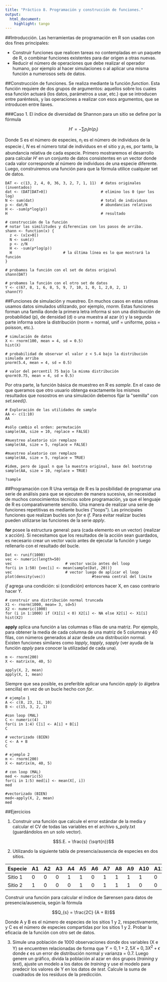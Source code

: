 ```yaml
---
title: "Práctico 8. Programación y construcción de funciones."
output: 
  html_document:
    highlight: tango
---
```

##Introducción.
Las herramientas de programación en R son usadas con dos fines principales:   
* Construir funciones que realicen tareas no contempladas en un paquete de R, o combinar funciones existentes para dar origen a otras nuevas.   
* Reducir el número de operaciones que debe realizar el operador humano, por ejemplo al hacer simulaciones o al aplicar una misma función a numerosos sets de datos.   

##Construcción de funciones.
Se realiza mediante la función *function*. Esta función requiere de dos grupos de argumentos: aquellos sobre los cuales esa función actuará (los datos, parámetros a usar, etc.) que se introducen entre paréntesis, y las operaciones a realizar con esos argumentos, que se introducen entre llaves.   

###Caso 1.
El índice de diversidad de Shannon para un sitio se define por la fórmula   

$$H' = - \sum p_{i} ln(p_{i})$$

Donde S es el número de especies, $n_{i}$ es el número de individuos de la especie $i$, $N$ es el número total de individuos en el sitio y $p_{i}$ es, por tanto, la abundancia relativa de cada especie.
Primero mostraremos el desarrollo para calcular $H'$ en un conjunto de datos consistentes en un vector donde cada valor corresponde al número de individuos de una especie diferente. Luego, construiremos una función para que la fórmula utilice cualquier set de datos.  

```{r, eval=FALSE}
DAT <- c(13, 2, 4, 0, 36, 3, 2, 7, 1, 11)  # datos originales (inventados)
dat <- (DAT[DAT>0])                        # elimino los 0 (por los log)
N <- sum(dat)                              # total de individuos
p <- dat/N                                 # abundancias relativas
H <- -sum(p*log(p))
H                                          # resultado

# construcción de la función 
# notar las similitudes y diferencias con los pasos de arriba.
shann <- function(x) {
  z <- (x[x>0])
  N <- sum(z)
  p <- z/N
  H <- -sum(p*log(p))
  H                       # la última línea es lo que mostrará la función
}	

# probamos la función con el set de datos original
shann(DAT)

# probamos la función con el otro set de datos
Y <- c(67, 8, 1, 6, 8, 5, 9, 7, 10, 1, 0, 1, 2,0, 2, 1)
shann(Y)
```

##Funciones de simulación y muestreo.
En muchos casos en estas rutinas usamos datos simulados utilizando, por ejemplo, *rnorm*. Estas funciones forman una familia donde la primera letra informa si son una distribución de probabilidad (p), de densidad (d) o una muestra al azar (r) y la segunda parte informa sobre la distribución (norm = normal, unif = uniforme, poiss = poisson, etc.).   

```{r, eval=FALSE}
# simulación de datos
X <- rnorm(100, mean = 4, sd = 0.5)
hist(X)

# probabilidad de observar el valor z < 5.4 bajo la distribución simulada arriba
pnorm(5.4, mean = 4, sd = 0.5)

# valor del percentil 75 bajo la misma distribución
qnorm(0.75, mean = 4, sd = 0.5)
```

Por otra parte, la función básica de muestreo en R es *sample*. En el caso de que queramos que otro usuario obtenga exactamente los mismos resultados que nosostros en una simulación debemos fijar la "semilla" con *set.seed()*.   

```{r, eval=FALSE}
# Exploración de las utilidades de sample
AA <- c(1:10)
AA

#sólo cambio el orden: permutación
sample(AA, size = 10, replace = FALSE) 
  
#muestreo aleatorio sin remplazo
sample(AA, size = 5, replace = FALSE)

#muestreo aleatorio con remplazo
sample(AA, size = 5, replace = TRUE) 

#idem, pero de igual n que la muestra original, base del bootstrap
sample(AA, size = 10, replace = TRUE) 

?sample	
```

##Programación con R
Una ventaja de R es la posibilidad de programar una serie de análisis para que se ejecuten de manera sucesiva, sin necesidad de muchos conocimientos técnicos sobre programación, ya que el lenguaje de R es comparativamente sencillo. Una manera de realizar una serie de funciones repetitivas es mediante bucles ("loops"). Las principales funciones que realizan bucles son *for* e *if*. Para evitar realizar bucles pueden utilizarse las funciones de la serie *apply*.    

**for**  posee la estructura general: para (cada elemento en un vector) {realizar x acción}. 
Si necesitamos que los resultados de la acción sean guardados, es necesario crear un vector vacío antes de ejecutar la función y luego rellenarlo con el resultado del bucle.   

```{r, eval=FALSE}
Dat <- runif(1000)
vec <- numeric(length=50)
vec					       # vector vacío antes del loop
for(i in 1:50) {vec[i] <- mean(sample(Dat, 20))} 
vec					       # vector luego de aplicar el loop
plot(density(vec))		               #teorema central del límite
```

*if* agrega una condición: si (condición) entonces hacer X, en caso contrario hacer Y.   
```{r, eval=FALSE}
# construir una distribución normal truncada
X1 <- rnorm(1000, mean= 3, sd=5)
X2 <- numeric(1000)
for (i in 1:1000) if (X1[i] < 0) X2[i] <- NA else X2[i] <- X1[i]
hist(X2)
```

**apply** aplica una función a las columnas o filas de una matriz. Por ejemplo, para obtener la media de cada columna de una matriz de 5 columnas y 40 filas, con números generados al azar desde una distribución normal. Existen funciones similares como *lapply*, *tapply*, *sapply* (ver ayuda de la función *apply* para conocer la utilizadad de cada una).  
```{r, eval=FALSE}
m <- rnorm(200)
X <- matrix(m, 40, 5)

apply(X, 2, mean)
apply(X, 1, mean)
```

Siempre que sea posible, es preferible aplicar una función *apply* (o álgebra sencilla) en vez de un bucle hecho con *for*.   
```{r, eval=FALSE}
# ejemplo 1
A <- c(8, 23, 11, 10)
B <- c(15, 3, 2, 1)

#con loop (MAL)
C <- numeric(4)
for(i in 1:4) C[i] <- A[i] + B[i]
C

# vectorizado (BIEN)
C <- A + B
C

# ejemplo 2
m <- rnorm(200)
X <- matrix(m, 40, 5)

# con loop (MAL)
med <- numeric(5)
for(i in 1:5) med[i] <- mean(X[, i])
med

#vectorizado (BIEN)
med<-apply(X, 2, mean)
med
```

##Ejercicios

1. Construir una función que calcule el error estándar de la media y calcular el CV de todas las variables en el archivo s_poly.txt (guardándolos en un solo vector).   

$$S.E. = \frac{s} {\sqrt{n}}$$   


2. Utilizando la siguiente tabla de presencia/ausencia de especies en dos sitios.

Especie | A1  | A2  | A3  | A4  | A5  | A6  | A7  | A8  | A9  | A10 | A11 | A12 | A13 | A14 | A15 |
------- | --- | --- | --- | --- | --- | --- | --- | --- | --- | --- | --- | --- | --- | --- | --- |
Sitio 1 |   0 |   0 |   0 |   1 |   1 |   0 |   1 |   1 |   1 |   1 |   0 |   0 |   0 |   1 |   1 |
Sitio 2 |   1 |   0 |   0 |   0 |   1 |   0 |   1 |   1 |   1 |   0 |   0 |   0 |   0 |   0 |   1 |    

 
Construir una función para calcular el índice de Sørensen para datos de presencia/ausencia, según la fórmula 

$$Q_{s} = \frac{2C} {A + B}$$  

Donde A y B es el número de especies de los sitios 1 y 2, respectivamente, y C es el número de especies compartidas por los sitios 1 y 2. Probar la eficacia de la función con otro set de datos.

3. Simule una población de 1000 observaciones donde dos variables (X e Y) se encuentren relacionadas de forma que $Y = 0,1 + 2,5 X + 0,3 X^2 + \epsilon$ donde $\epsilon$ es un error de distribución normal y varianza = 0.7. Luego genere un gráfico, divida la población al azar en dos grupos (*training* y *test*), ajuste un modelo a los datos de *training* y use el modelo para predecir los valores de Y en los datos de *test*. Calcule la suma de cuadrados de los residuos de la predicción.
